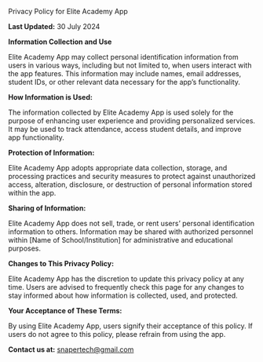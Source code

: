 Privacy Policy for Elite Academy App

**Last Updated:** 30 July 2024

**Information Collection and Use**

Elite Academy App may collect personal identification information from users in various ways, including but not limited to, when users interact with the app features. This information may include names, email addresses, student IDs, or other relevant data necessary for the app’s functionality.

**How Information is Used:**

The information collected by Elite Academy App is used solely for the purpose of enhancing user experience and providing personalized services. It may be used to track attendance, access student details, and improve app functionality.

**Protection of Information:**

Elite Academy App adopts appropriate data collection, storage, and processing practices and security measures to protect against unauthorized access, alteration, disclosure, or destruction of personal information stored within the app.

**Sharing of Information:**

Elite Academy App does not sell, trade, or rent users’ personal identification information to others. Information may be shared with authorized personnel within [Name of School/Institution] for administrative and educational purposes.

**Changes to This Privacy Policy:**

Elite Academy App has the discretion to update this privacy policy at any time. Users are advised to frequently check this page for any changes to stay informed about how information is collected, used, and protected.

**Your Acceptance of These Terms:**

By using Elite Academy App, users signify their acceptance of this policy. If users do not agree to this policy, please refrain from using the app.

**Contact us at:** snapertech@gmail.com
